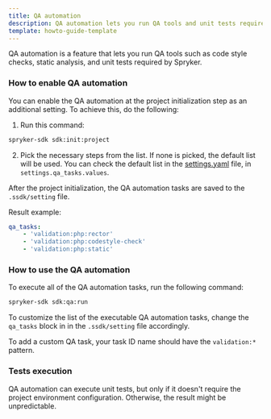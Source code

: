 ```yaml
---
title: QA automation
description: QA automation lets you run QA tools and unit tests required by Spryker
template: howto-guide-template
---
```


QA automation is a feature that lets you run QA tools such as code style checks, static analysis, and unit tests required by Spryker.

### How to enable QA automation

You can enable the QA automation at the project initialization step as an additional setting. To achieve this, do the following:
1. Run this command:
   
```bash
spryker-sdk sdk:init:project
```
2. Pick the necessary steps from the list. If none is picked, the default list will be used. You can check the default list in the [settings.yaml](https://github.com/spryker-sdk/sdk/blob/d6cac0ec997ea3ef067f8af07b8b375f96632a4f/src/Extension/Resources/config/setting/settings.yaml) file, in `settings.qa_tasks.values`.
   
After the project initialization, the QA automation tasks are saved to the `.ssdk/setting` file.

Result example:

```yaml
qa_tasks:
    - 'validation:php:rector'
    - 'validation:php:codestyle-check'
    - 'validation:php:static'
```

### How to use the QA automation

To execute all of the QA automation tasks, run the following command:

```bash
spryker-sdk sdk:qa:run
```

To customize the list of the executable QA automation tasks, change the `qa_tasks` block in in the `.ssdk/setting` file accordingly.

To add a custom QA task, your task ID name should have the `validation:*` pattern.

### Tests execution

QA automation can execute unit tests, but only if it doesn't require the project environment configuration. Otherwise, the result might be unpredictable.
